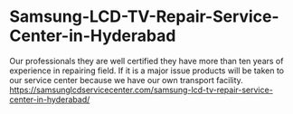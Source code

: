 # Samsung-LCD-TV-Repair-Service-Center-in-Hyderabad
Our professionals they are well certified they have more than ten years of experience in repairing field.  If it is a major issue products will be taken to our service center because we have our own transport facility.   https://samsunglcdservicecenter.com/samsung-lcd-tv-repair-service-center-in-hyderabad/
